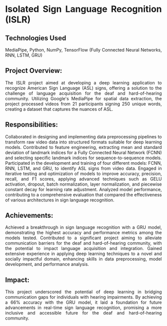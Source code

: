 <div align="justify">

# Isolated Sign Language Recognition (ISLR)

## Technologies Used 
MediaPipe, Python, NumPy, TensorFlow (Fully Connected Neural Networks, RNN, LSTM, GRU)

## Project Overview:
The ISLR project aimed at developing a deep learning application to recognize American Sign Language (ASL) signs, offering a solution to the challenge of language acquisition for the deaf and hard-of-hearing community. Utilizing Google's MediaPipe for spatial data extraction, the project processed videos from 21 participants signing 250 unique words, creating a dataset that captures the nuances of ASL.

## Responsibilities:

Collaborated in designing and implementing data preprocessing pipelines to transform raw video data into structured formats suitable for deep learning models.
Contributed to feature engineering, extracting mean and standard deviation of landmark indices for a Fully Connected Neural Network (FCNN) and selecting specific landmark indices for sequence-to-sequence models.
Participated in the development and training of four different models: FCNN, RNN, LSTM, and GRU, to identify ASL signs from video data.
Engaged in iterative testing and optimization of models to improve accuracy, precision, recall, and F1 scores, applying advanced techniques such as GELU activation, dropout, batch normalization, layer normalization, and piecewise constant decay for learning rate adjustment.
Analyzed model performance, contributing to a comprehensive evaluation that compared the effectiveness of various architectures in sign language recognition.

## Achievements:

Achieved a breakthrough in sign language recognition with a GRU model, demonstrating the highest accuracy and performance metrics among the models tested.
Contributed to a significant project aiming to alleviate communication barriers for the deaf and hard-of-hearing community, with the potential to impact language acquisition and integration.
Gained extensive experience in applying deep learning techniques to a novel and socially impactful domain, enhancing skills in data preprocessing, model development, and performance analysis.

## Impact:

This project underscored the potential of deep learning in bridging communication gaps for individuals with hearing impairments. By achieving a 66% accuracy with the GRU model, it laid a foundation for future advancements in real-time sign language recognition, promising a more inclusive and accessible future for the deaf and hard-of-hearing community.

</div>
